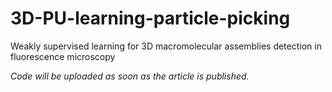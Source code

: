 # 3D-PU-learning-particle-picking
Weakly supervised learning for 3D macromolecular assemblies detection in fluorescence microscopy


*Code will be uploaded as soon as the article is published.*
